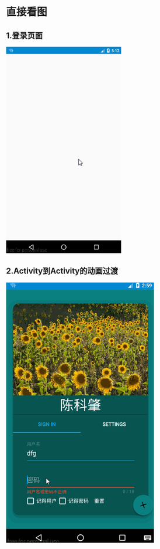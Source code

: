 # 直接看图
## 1.登录页面
![陈科肇](https://github.com/chenkezhao/Mrsi/blob/master/doc/images/login.gif "陈科肇")


## 2.Activity到Activity的动画过渡
![陈科肇](https://github.com/chenkezhao/Mrsi/blob/master/doc/images/Activity%20Transition%20And%20Animator.gif "陈科肇")
